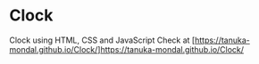 # Clock
Clock using HTML, CSS and JavaScript
Check at [https://tanuka-mondal.github.io/Clock/]https://tanuka-mondal.github.io/Clock/
